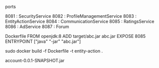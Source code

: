 ports

8081 : SecurityService
8082 : ProfileManagementService
8083 : EntityActionService
8084 : CommunicationService
8085 : RatingsService
8086 : AdService
8087 : Forum


Dockerfile
FROM openjdk:8
ADD target/abc.jar abc.jar
EXPOSE 8085
ENTRYPOINT ["java" "-jar" "abc.jar"]

sudo docker build -f Dockerfile -t entity-action . 

account-0.0.1-SNAPSHOT.jar